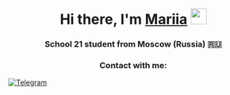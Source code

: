 <h1 align="center">Hi there, I'm <a href="https://daniilshat.ru/" target="_blank">Mariia</a>
<img src="https://github.com/blackcater/blackcater/raw/main/images/Hi.gif" height="32"/></h1>
<h3 align="center">School 21 student from Moscow (Russia) 🇷🇺</h3>
<h3 align="center">Contact with me: </h3>
<a href="https://t.me/janethph" align="center" target="_blank">
    <img src="https://img.shields.io/badge/Telegram-2CA5E0?style=for-the-badge&logo=telegram&logoColor=white" alt="Telegram">
</a>
